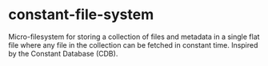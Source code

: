 # constant-file-system
Micro-filesystem for storing a collection of files and metadata in a single flat file where any file in the collection can be fetched in constant time. Inspired by the Constant Database (CDB).
